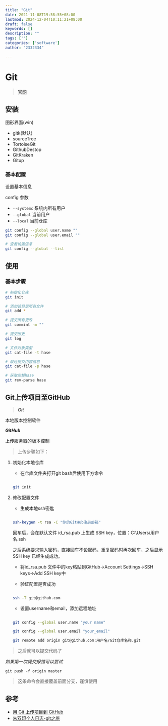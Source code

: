 ```yaml
---
title: "Git"
date: 2021-11-08T19:58:55+08:00
lastmod: 2024-12-04T10:11:21+08:00
draft: false
keywords: []
description: ""
tags: ['']
categories: ['software']
author: "2332334"

---
```

<!--more-->

# Git

> [官网](https://git-scm.com/)

## 安装

图形界面(win)

+ gitk(默认)
+ sourceTree
+ TortoiseGit
+ GithubDestop
+ GitKraken
+ Gitup

### 基本配置

设置基本信息

config 参数

+ `--systemc` 系统内所有用户
+ `--global` 当前用户
+ `--local` 当前仓库

```bash
git config --global user.name ""
git config --global user.email ""

# 查看设置信息
git config --global --list
```

## 使用

### 基本步骤

```bash
# 初始化仓库
git init

# 添加该目录所有文件
git add *

# 提交所有更改
git commint -m ""

# 提交历史
git log

# 文件对象类型
git cat-file -t hase

# 最近提交内容信息
git cat-file -p hase

# 获取完整hase
git rev-parse hase
```

## Git上传项目至GitHub

> ***Git***

本地版本控制软件  

***GitHub***

上传服务器的版本控制

>上传步骤如下：

1. 初始化本地仓库

    + 在仓库文件夹打开git bash后使用下方命令  

    ```bash

    git init

    ```

2. 修改配置文件

    + 生成本地ssh密匙  

    ```bash

    ssh-keygen -t rsa -C "你的GitHub注册邮箱"

    ```

    回车后，会在默认文件 id_rsa.pub 上生成 SSH key，位置：C:\Users\用户名.ssh  


    之后系统要求输入密码，直接回车不设密码，重复密码时再次回车，之后显示 SSH key 已经生成成功。

    + 将id_rsa.pub 文件中的key粘贴到GitHub->Account Settings->SSH keys->Add SSH key中

    + 验证配置是否成功

    ```bash

    ssh -T git@github.com

    ```

    + 设置username和email，添加远程地址

    ```bash

    git config --global user.name "your name"

    git config --global user.email "your_email"

    git remote add origin git@github.com:用户名/Git仓库名称.git

    ```

>之后就可以提交代码了

*如果第一次提交报错可以尝试*  

`git push -f origin master`

>这条命令会直接覆盖前面分支，谨慎使用  

## 参考

+ [用 Git 上传项目到 GitHub](https://www.jianshu.com/p/0fce531dba31)
+ [朱双印个人日志-git之旅](https://www.zsythink.net/archives/3506)
